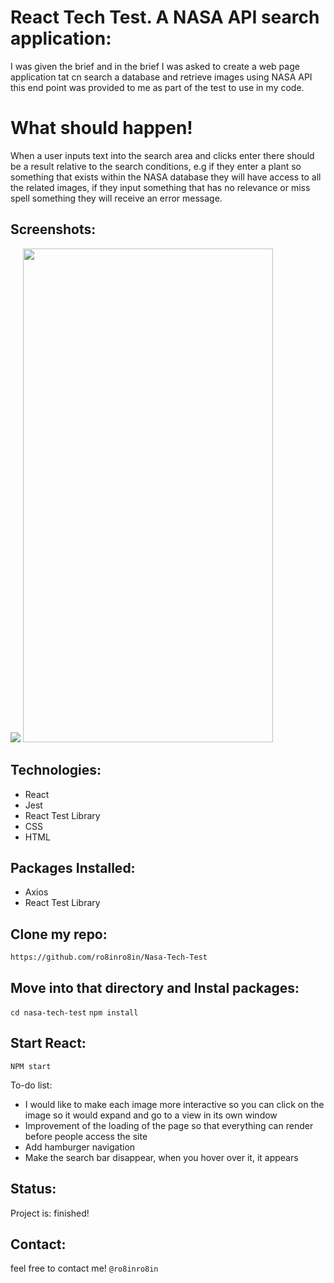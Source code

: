 # React Tech Test. A NASA API search application:
I was given the brief and in the brief I was asked to create a web page application tat cn search a database and retrieve images using NASA API this end point was provided to me as part of the test to use in my code.

# What should happen!
When a user inputs text into the search area and clicks enter there should be a result relative to the search conditions, e.g if they enter a plant so something that exists within the NASA database they will have access to all the related images, if they input something that has no relevance or miss spell something they will receive an error message.


## Screenshots:
![](https://user-images.githubusercontent.com/70481621/108549061-91d99d80-72e4-11eb-90f5-0a107a76dc92.png)
<img src="https://user-images.githubusercontent.com/70481621/108549139-b170c600-72e4-11eb-9c2b-2fb528356470.png" width="400" height="790">

## Technologies:
* React
* Jest
* React Test Library
* CSS
* HTML
 
## Packages Installed:
* Axios
* React Test Library


## Clone my repo:
`https://github.com/ro8inro8in/Nasa-Tech-Test`

## Move into that directory and Instal packages: 
`cd nasa-tech-test`
`npm install`

## Start React:
`NPM start`

To-do list:
* I would like to make each image more interactive so you can click on the image so it would expand and go to a view in its own window  
* Improvement of the loading of the page so that everything can render before people access the site
* Add hamburger navigation 
* Make the search bar disappear, when you hover over it, it appears 

## Status:
Project is: finished!

## Contact:
feel free to contact me! `@ro8inro8in`
